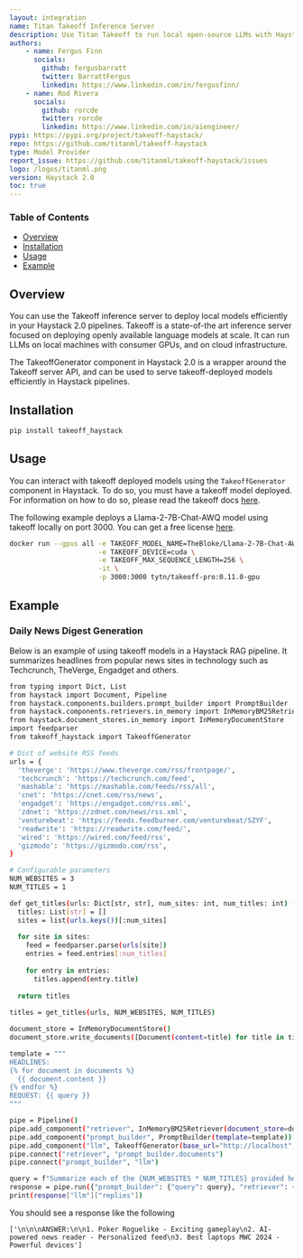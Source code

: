 ```yaml
---
layout: integration
name: Titan Takeoff Inference Server
description: Use Titan Takeoff to run local open-source LLMs with Haystack. Titan Takeoff allows you to run the latest models from Meta, Mistral and Alphabet directly in your laptop.
authors:
    - name: Fergus Finn
      socials:
        github: fergusbarratt
        twitter: BarrattFergus
        linkedin: https://www.linkedin.com/in/fergusfinn/
    - name: Rod Rivera
      socials:
        github: rorcde
        twitter: rorcde
        linkedin: https://www.linkedin.com/in/aiengineer/
pypi: https://pypi.org/project/takeoff-haystack/
repo: https://github.com/titanml/takeoff-haystack
type: Model Provider
report_issue: https://github.com/titanml/takeoff-haystack/issues
logo: /logos/titanml.png
version: Haystack 2.0
toc: true
---
```

### **Table of Contents**
- [Overview](#overview)
- [Installation](#installation)
- [Usage](#usage)
- [Example](#example)

## Overview
You can use the Takeoff inference server to deploy local models efficiently in your Haystack 2.0 pipelines. Takeoff is a state-of-the art inference server focused on deploying openly available language models at scale. It can run LLMs on local machines with consumer GPUs, and on cloud infrastructure. 

The TakeoffGenerator component in Haystack 2.0 is a wrapper around the Takeoff server API, and can be used to serve takeoff-deployed models efficiently in Haystack pipelines.

## Installation

```bash
pip install takeoff_haystack
```

## Usage
You can interact with takeoff deployed models using the `TakeoffGenerator` component in Haystack. To do so, you must have a takeoff model deployed. For information on how to do so, please read the takeoff docs [here](https://docs.titanml.co/docs/Docs/launching/).

The following example deploys a Llama-2-7B-Chat-AWQ model using takeoff locally on port 3000. You can get a free license [here](https://www.titanml.co/contact).

```bash
docker run --gpus all -e TAKEOFF_MODEL_NAME=TheBloke/Llama-2-7B-Chat-AWQ \
                      -e TAKEOFF_DEVICE=cuda \
                      -e TAKEOFF_MAX_SEQUENCE_LENGTH=256 \
                      -it \
                      -p 3000:3000 tytn/takeoff-pro:0.11.0-gpu
```

## Example
### Daily News Digest Generation

Below is an example of using takeoff models in a Haystack RAG pipeline. It summarizes headlines from popular news sites in technology such as Techcrunch, TheVerge, Engadget and others.

```bash
from typing import Dict, List
from haystack import Document, Pipeline
from haystack.components.builders.prompt_builder import PromptBuilder  
from haystack.components.retrievers.in_memory import InMemoryBM25Retriever
from haystack.document_stores.in_memory import InMemoryDocumentStore
import feedparser
from takeoff_haystack import TakeoffGenerator

# Dict of website RSS feeds  
urls = {
  'theverge': 'https://www.theverge.com/rss/frontpage/',
  'techcrunch': 'https://techcrunch.com/feed',
  'mashable': 'https://mashable.com/feeds/rss/all',
  'cnet': 'https://cnet.com/rss/news',
  'engadget': 'https://engadget.com/rss.xml',
  'zdnet': 'https://zdnet.com/news/rss.xml',
  'venturebeat': 'https://feeds.feedburner.com/venturebeat/SZYF',
  'readwrite': 'https://readwrite.com/feed/',    
  'wired': 'https://wired.com/feed/rss',
  'gizmodo': 'https://gizmodo.com/rss',
}

# Configurable parameters
NUM_WEBSITES = 3  
NUM_TITLES = 1

def get_titles(urls: Dict[str, str], num_sites: int, num_titles: int) -> List[str]:
  titles: List[str] = []
  sites = list(urls.keys())[:num_sites]
  
  for site in sites:
    feed = feedparser.parse(urls[site])  
    entries = feed.entries[:num_titles]
    
    for entry in entries:
      titles.append(entry.title)
      
  return titles
  
titles = get_titles(urls, NUM_WEBSITES, NUM_TITLES)

document_store = InMemoryDocumentStore()
document_store.write_documents([Document(content=title) for title in titles])

template = """
HEADLINES:  
{% for document in documents %}
  {{ document.content }}  
{% endfor %}
REQUEST: {{ query }}
"""

pipe = Pipeline()
pipe.add_component("retriever", InMemoryBM25Retriever(document_store=document_store))
pipe.add_component("prompt_builder", PromptBuilder(template=template))
pipe.add_component("llm", TakeoffGenerator(base_url="http://localhost", port="3000"))
pipe.connect("retriever", "prompt_builder.documents")
pipe.connect("prompt_builder", "llm")

query = f"Summarize each of the {NUM_WEBSITES * NUM_TITLES} provided headlines in three words."
response = pipe.run({"prompt_builder": {"query": query}, "retriever": {"query": query}})
print(response["llm"]["replies"])
```

You should see a response like the following
```
['\n\n\nANSWER:\n\n1. Poker Roguelike - Exciting gameplay\n2. AI-powered news reader - Personalized feed\n3. Best laptops MWC 2024 - Powerful devices']
```
